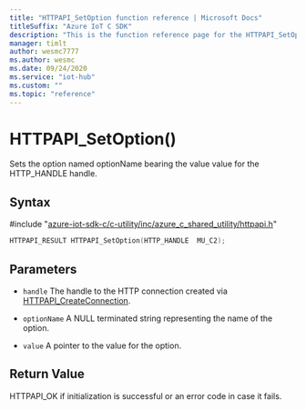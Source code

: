 ```yaml
---                             
title: "HTTPAPI_SetOption function reference | Microsoft Docs" 
titleSuffix: "Azure IoT C SDK"            
description: "This is the function reference page for the HTTPAPI_SetOption() function in the Azure IoT C SDK. This SDK is used with Azure IoT Hub and Azure IoT Hub Device Provisioning Service"            
manager: timlt                 
author: wesmc7777              
ms.author: wesmc               
ms.date: 09/24/2020                    
ms.service: "iot-hub"             
ms.custom: ""                
ms.topic: "reference"        
---                            
```


# HTTPAPI_SetOption()

Sets the option named optionName bearing the value value for the HTTP_HANDLE handle.

## Syntax

\#include "[azure-iot-sdk-c/c-utility/inc/azure_c_shared_utility/httpapi.h](../httpapi-h.md)"  
```C
HTTPAPI_RESULT HTTPAPI_SetOption(HTTP_HANDLE  MU_C2);
```

## Parameters
* `handle` The handle to the HTTP connection created via [HTTPAPI_CreateConnection](../httpapi-h/httpapi-createconnection.md). 

* `optionName` A NULL terminated string representing the name of the option. 

* `value` A pointer to the value for the option.

## Return Value
HTTPAPI_OK if initialization is successful or an error code in case it fails.

